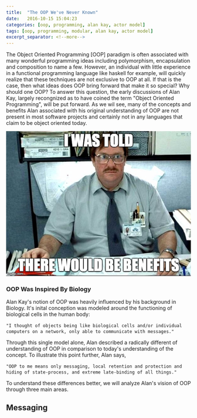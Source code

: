```yaml
---
title:  "The OOP We've Never Known"
date:   2016-10-15 15:04:23
categories: [oop, programming, alan kay, actor model]
tags: [oop, programming, modular, alan kay, actor model]
excerpt_separator: <!--more-->
---
```

The Object Oriented Programming [OOP] paradigm is often associated with many wonderful programming ideas 
including polymorphism, encapsulation and composition to name a few. However, an individual with little experience in
a functional programming language like haskell for example, will quickly realize that these techniques are not exclusive to OOP at all. <!--more-->
If that is the case, then what ideas does OOP bring forward that make it so special? Why should one OOP? To answer this question,
the early discussions of Alan Kay, largely recongnized as to have coined the term "Object Oriented Programming", will be put forward.
As we wil see, many of the concepts and benefits Alan associated with his original understanding of OOP are not present in most
software projects and certainly not in any languages that claim to be object oriented today.

![inheritance](/images/1-cBFSQ9Ytv_D0jwGtpuL5WA.png)

### OOP Was Inspired By Biology
Alan Kay's notion of OOP was heavily influenced by his background in Biology. It's inital conception was modeled around the functioning of
biological cells in the human body: 
```
"I thought of objects being like biological cells and/or individual computers on a network, only able to communicate with messages."
```
Through this single model alone, Alan described a radically different of understanding of OOP in comparison to today's understanding
of the concept. To illustrate this point further, Alan says, 
```
"OOP to me means only messaging, local retention and protection and hiding of state-process, and extreme late-binding of all things."
```
To understand these differences better, we will analyze Alan's vision of OOP through three main areas.

## Messaging
